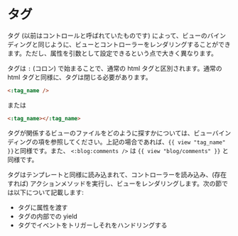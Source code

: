 # タグ

タグ (以前はコントロールと呼ばれていたものです) によって、ビューのバインディングと同じように、ビューとコントローラーをレンダリングすることができます。ただし、属性を引数として設定できるという点で大きく異なります。

タグは ```:``` (コロン) で始まることで、通常の html タグと区別されます。通常の html タグと同様に、タグは閉じる必要があります。

```html
<:tag_name />
```

または

```html
<:tag_name></:tag_name>
```

タグが関係するビューのファイルをどのように探すかについては、ビューバインディングの項を参照してください。上記の場合であれば、```{{ view "tag_name" }}```と同様です。また、 ```<:blog:comments />``` は ```{{ view "blog/comments" }}``` と同様です。

タグはテンプレートと同様に読み込まれて、コントローラーを読み込み、(存在すれば) アクションメソッドを実行し、ビューをレンダリングします。次の節では以下について記載します:

  - タグに属性を渡す
  - タグの内部での yield
  - タグでイベントをトリガーしそれをハンドリングする

